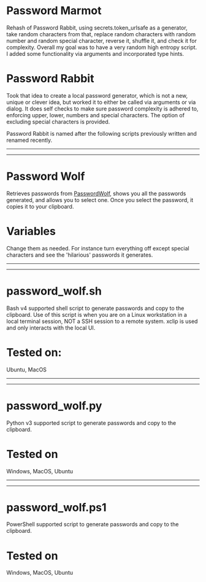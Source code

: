 # Password Marmot

Rehash of Password Rabbit, using secrets.token_urlsafe as a generator, take random characters from that, replace random characters with random number and random special character, reverse it, shuffle it, and check it for complexity.  Overall my goal was to have a very random high entropy script.  I added some functionality via arguments and incorporated type hints.

# Password Rabbit

Took that idea to create a local password generator, which is not a new, unique or clever idea, but worked it to either be called via arguments or via dialog.  It does self checks to make sure password complexity is adhered to, enforcing upper, lower, numbers and special characters.  The option of excluding special characters is provided.

Password Rabbit is named after the following scripts previously written and renamed recently.


<hr><hr>

# Password Wolf

Retrieves passwords from  <a href="https://passwordwolf.com" target="_blank">PasswordWolf</a>, shows you all the passwords generated, and allows you to select one.  Once you select the password, it copies it to your clipboard.

# Variables

Change them as needed.  For instance turn everything off except special characters and see the 'hilarious' passwords it generates.

<hr><hr>

# password_wolf.sh

Bash v4 supported shell script to generate passwords and copy to the clipboard.  Use of this script is when you are on a Linux workstation in a local terminal session, NOT a SSH session to a remote system.  xclip is used and only interacts with the local UI.

# Tested on:

Ubuntu, MacOS

<hr><hr>

# password_wolf.py

Python v3 supported script to generate passwords and copy to the clipboard.

# Tested on

Windows, MacOS, Ubuntu

<hr><hr>

# password_wolf.ps1

PowerShell supported script to generate passwords and copy to the clipboard.

# Tested on

Windows, MacOS, Ubuntu

